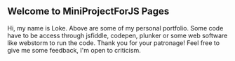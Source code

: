 ## Welcome to MiniProjectForJS Pages

Hi, my name is Loke. Above are some of my personal portfolio. Some code have to be access through jsfiddle, codepen, plunker or some web software like webstorm to run the code. Thank you for your patronage! Feel free to give me some feedback, I'm open to criticism. 
